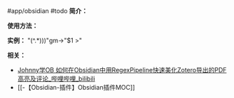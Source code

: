 #app/obsidian #todo 
**简介：**


**使用方法：**


**实例：**
"(^.*\)\))"gm->"$1 >"

**相关：**
* [Johnny学OB 如何在Obsidian中用RegexPipeline快速美化Zotero导出的PDF高亮及评论_哔哩哔哩_bilibili](https://www.bilibili.com/video/BV1BF411x7EE?share_source=copy_web)
* [[-【Obsidian-插件】Obsidian插件MOC]]